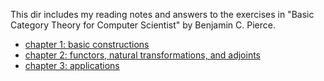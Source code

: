 This dir includes my reading notes and answers to the exercises in
"Basic Category Theory for Computer Scientist" by Benjamin C. Pierce.

* [chapter 1: basic constructions](chap1.md)
* [chapter 2: functors, natural transformations, and adjoints](chap2.md)
* [chapter 3: applications](chap3.md)
